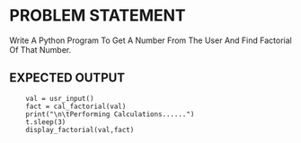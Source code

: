 # PROBLEM STATEMENT

Write A Python Program To Get A Number From The User And Find Factorial Of That Number.

## EXPECTED OUTPUT
        val = usr_input()
        fact = cal_factorial(val)
        print("\n\tPerforming Calculations......")
        t.sleep(3)
        display_factorial(val,fact)